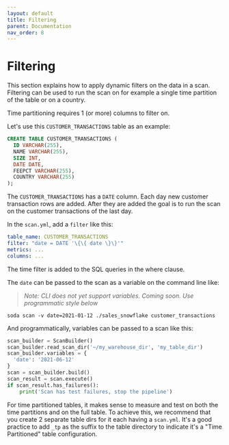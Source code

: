 ```yaml
---
layout: default
title: Filtering
parent: Documentation
nav_order: 8
---
```


# Filtering

This section explains how to apply dynamic filters on the data in a scan.  Filtering can be 
used to run the scan on for example a single time partition of the table or on a country.

Time partitioning requires 1 (or more) columns to filter on.

Let's use this `CUSTOMER_TRANSACTIONS` table as an example:

```sql
CREATE TABLE CUSTOMER_TRANSACTIONS (
  ID VARCHAR(255),
  NAME VARCHAR(255),
  SIZE INT,
  DATE DATE,
  FEEPCT VARCHAR(255),
  COUNTRY VARCHAR(255)
);
```

The `CUSTOMER_TRANSACTIONS` has a `DATE` column.  Each day new customer transaction
rows are added.  After they are added the goal is to run the scan on the customer
transactions of the last day.

In the `scan.yml`, add a `filter` like this:

```yaml
table_name: CUSTOMER_TRANSACTIONS
filter: "date = DATE '\{\{ date \}\}'"
metrics: ...
columns: ...
```

The time filter is added to the SQL queries in the where clause.

The `date` can be passed to the scan as a variable on the command line like:

> _Note: CLI does not yet support variables. Coming soon.  Use programmatic style below_
```
soda scan -v date=2021-01-12 ./sales_snowflake customer_transactions
```

And programmatically, variables can be passed to a scan like this:
```python
scan_builder = ScanBuilder()
scan_builder.read_scan_dir('~/my_warehouse_dir', 'my_table_dir')
scan_builder.variables = {
  'date': '2021-06-12'
}
scan = scan_builder.build()
scan_result = scan.execute()
if scan_result.has_failures():
    print('Scan has test failures, stop the pipeline')
```

For time partitioned tables, it makes sense to measure and test on both
the time partitions and on the full table.  To achieve this, we recommend
that you create 2 separate table dirs for it each having a `scan.yml`.
It's a good practice to add `_tp` as the suffix to the table
directory to indicate it's a "Time Partitioned" table configuration.